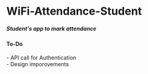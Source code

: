 # WiFi-Attendance-Student
<h5>Student's app to mark attendance</h5>

<h4>To-Do</h4>
<p>- API call for Authentication<br>- Design imporovements</p>
